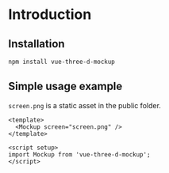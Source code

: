 # Introduction

## Installation

```bash
npm install vue-three-d-mockup
```

## Simple usage example

<script setup>
import Mockup from '../../src/Mockup.vue'
import screenImage from '../assets/screen.png';
</script>

<Mockup
  style="width: 100%; height: 400px;"
  :screen="screenImage"
/>

`screen.png` is a static asset in the public folder.

```vue
<template>
  <Mockup screen="screen.png" />
</template>

<script setup>
import Mockup from 'vue-three-d-mockup';
</script>
```
